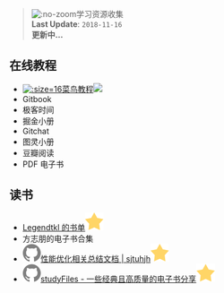 > ![](https://notes.abelsu7.top/_media/library.svg ':no-zoom')学习资源收集<br>
> **Last Update**: `2018-11-16` <br>
> **更新中…**

## 在线教程

* [![](logo/cainiao.ico ':size=16')菜鸟教程![](https://notes.abelsu7.top/_media/star.svg)](http://www.runoob.com)
* Gitbook
* 极客时间
* 掘金小册
* Gitchat
* 图灵小册
* 豆瓣阅读
* PDF 电子书

## 读书

- [Legendtkl 的书单![](logo/star.svg)](http://legendtkl.com/booklist/)
- 方志朋的电子书合集
- [![](logo/github.svg)性能优化相关总结文档 | sjtuhjh![](logo/star.svg)](https://github.com/sjtuhjh/appdocs)
- [![](logo/github.svg)studyFiles - 一些经典且高质量的电子书分享![](logo/star.svg)](https://github.com/threerocks/studyFiles)
